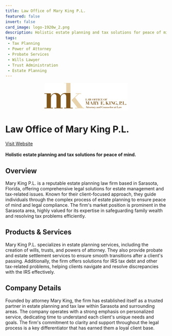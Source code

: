 ```yaml
---
title: Law Office of Mary King P.L.
featured: false
invert: false
card_image: logo-1920w_2.png
description: Holistic estate planning and tax solutions for peace of mind.
tags: 
 - Tax Planning
 - Power of Attorney
 - Probate Services
 - Wills Lawyer
 - Trust Administration
 - Estate Planning
---
```


<div align="center">
<a href="https://www.floridataxlawyers.com/estate-planning-attorneys-sarasota-florida">
<img src="logo-1920w_2.png" alt="Logo" style="min-width: 200px; max-width: 600px; height: auto;" >
</a>
</div>

# Law Office of Mary King P.L.
<a href="https://www.floridataxlawyers.com/estate-planning-attorneys-sarasota-florida">Visit Website</a>
<br>
<br>
**Holistic estate planning and tax solutions for peace of mind.**

## Overview
Mary King P.L. is a reputable estate planning law firm based in Sarasota, Florida, offering comprehensive legal solutions for estate management and tax-related issues. Known for their client-focused approach, they guide individuals through the complex process of estate planning to ensure peace of mind and legal compliance. The firm's market position is prominent in the Sarasota area, highly valued for its expertise in safeguarding family wealth and resolving tax problems efficiently.
## Products & Services 
Mary King P.L. specializes in estate planning services, including the creation of wills, trusts, and powers of attorney. They also provide probate and estate settlement services to ensure smooth transitions after a client's passing. Additionally, the firm offers solutions for IRS tax debt and other tax-related problems, helping clients navigate and resolve discrepancies with the IRS effectively.
## Company Details 
Founded by attorney Mary King, the firm has established itself as a trusted partner in estate planning and tax law within Sarasota and surrounding areas. The company operates with a strong emphasis on personalized service, dedicating time to understand each client's unique needs and goals. The firm's commitment to clarity and support throughout the legal process is a key differentiator that has earned them a loyal client base.

